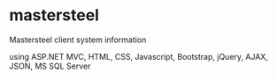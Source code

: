 # mastersteel
Mastersteel client system information

using ASP.NET MVC, HTML, CSS, Javascript, Bootstrap, jQuery, AJAX, JSON, MS SQL Server
